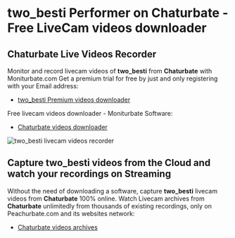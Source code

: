 # two_besti Performer on Chaturbate - Free LiveCam videos downloader

## Chaturbate Live Videos Recorder

Monitor and record livecam videos of **two_besti** from **Chaturbate** with Moniturbate.com
Get a premium trial for free by just and only registering with your Email address:
* [two_besti Premium videos downloader](https://moniturbate.com/request-demo-licence-key.html)

Free livecam videos downloader - Moniturbate Software:
* [Chaturbate videos downloader](https://moniturbate.com/moniturbate-download-software.html)

![two_besti livecam videos recorder](https://peachurnet.com/templates/moniturbate-software.png)


## Capture two_besti videos from the Cloud and watch your recordings on Streaming

Without the need of downloading a software, capture **two_besti** livecam videos from **Chaturbate** 100% online.
Watch Livecam archives from **Chaturbate** unlimitedly from thousands of existing recordings, only on Peachurbate.com and its websites network:
* [Chaturbate videos archives](https://peachurnet.com/)